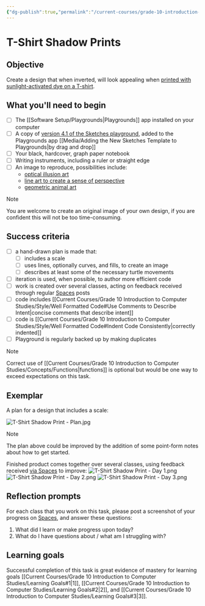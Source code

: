 ```yaml
---
{"dg-publish":true,"permalink":"/current-courses/grade-10-introduction-to-computer-studies/tasks/t-shirt-shadow-prints/","tags":["ics2o"],"dgHomeLink":false}
---
```


# T-Shirt Shadow Prints
## Objective
Create a design that when inverted, will look appealing when [printed with sunlight-activated dye on a T-shirt](http://www.inkodye.com/guides/photo).
## What you'll need to begin
- [ ] The [[Software Setup/Playgrounds\|Playgrounds]] app installed on your computer
- [ ] A copy of [version 4.1 of the Sketches playground](https://www.icloud.com/iclouddrive/030Bsp7EIEhY1TnLkzuz9v76w#Turtle_Sketches_Template_v4-1), added to the Playgrounds app [[Media/Adding the New Sketches Template to Playgrounds\|by drag and drop]]
- [ ] Your black, hardcover, graph paper notebook
- [ ] Writing instruments, including a ruler or straight edge
- [ ] An image to reproduce, possibilities include:
	- [optical illusion art](https://duckduckgo.com/?q=optical+illusion+art+using+straight+lines)
	- [line art to create a sense of perspective](https://duckduckgo.com/?q=line+art+perspective)
	- [geometric animal art](https://duckduckgo.com/?q=geometric+animal+line+art)

> [!NOTE]
> You are welcome to create an original image of your own design, if you are confident this will not be too time-consuming.
## Success criteria
- [ ] a hand-drawn plan is made that:
	- [ ] includes a scale
	- [ ] uses lines, optionally curves, and fills, to create an image
	- [ ] describes at least some of the necessary turtle movements
- [ ] iteration is used, when possible, to author more efficient code
- [ ] work is created over several classes, acting on feedback received through regular [Spaces](https://ca.spacesedu.com/) posts
- [ ] code includes [[Current Courses/Grade 10 Introduction to Computer Studies/Style/Well Formatted Code#Use Comments to Describe Intent\|concise comments that describe intent]]
- [ ] code is [[Current Courses/Grade 10 Introduction to Computer Studies/Style/Well Formatted Code#Indent Code Consistently\|correctly indented]]
- [ ] Playground is regularly backed up by making duplicates

> [!NOTE]
> Correct use of [[Current Courses/Grade 10 Introduction to Computer Studies/Concepts/Functions\|functions]] is optional but would be one way to exceed expectations on this task.
## Exemplar
A plan for a design that includes a scale:

![T-Shirt Shadow Print - Plan.jpg](/img/user/Attachments/T-Shirt%20Shadow%20Print%20-%20Plan.jpg)
> [!NOTE]
> The plan above could be improved by the addition of some point-form notes about how to get started.

Finished product comes together over several classes, using feedback received [via Spaces](https://ca.spacesedu.com/) to improve:
![T-Shirt Shadow Print - Day 1.png](/img/user/Attachments/T-Shirt%20Shadow%20Print%20-%20Day%201.png)
![T-Shirt Shadow Print - Day 2.png](/img/user/Attachments/T-Shirt%20Shadow%20Print%20-%20Day%202.png)
![T-Shirt Shadow Print - Day 3.png](/img/user/Attachments/T-Shirt%20Shadow%20Print%20-%20Day%203.png)

## Reflection prompts
For each class that you work on this task, please post a screenshot of your progress on [Spaces](https://ca.spacesedu.com), and answer these questions:
1. What did I learn or make progress upon today?
2. What do I have questions about / what am I struggling with?
## Learning goals
Successful completion of this task is great evidence of mastery for learning goals [[Current Courses/Grade 10 Introduction to Computer Studies/Learning Goals#1\|1]], [[Current Courses/Grade 10 Introduction to Computer Studies/Learning Goals#2\|2]], and [[Current Courses/Grade 10 Introduction to Computer Studies/Learning Goals#3\|3]].